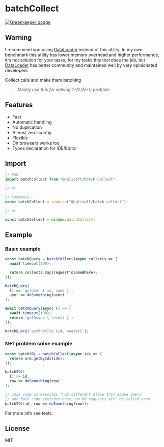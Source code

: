 # batchCollect

[![Greenkeeper badge](https://badges.greenkeeper.io/dalisoft/batch-collect.svg)](https://greenkeeper.io/)

## Warning

I recommend you using [DataLoader](https://github.com/graphql/dataloader) instead of this utility. In my own benchmark this utility has lower memory overhead and higher performance, it's not solution for your tasks, for my tasks this tool does the job, but [DataLoader](https://github.com/graphql/dataloader) has better community and maintained well by very opinionated developers

Collect calls and make them batching

> _Mostly use this for solving 1+N (N+1) problem_

## Features

- Fast
- Automatic handling
- No duplication
- Almost zero-config
- Flexible
- On browsers works too
- Types declaration for IDE/Editor

## Import

```js
// ES6
import batchCollect from "@dalisoft/batch-collect";

// or

// CommonJS
const batchCollect = require("@dalisoft/batch-collect");

// or

const batchCollect = window.batchCollect;
```

## Example

### Basic example

```js
const batchQuery = batchCollect(async collects => {
  await timeout(500);

  return collects.map(requestToSomeWhere);
});

batchQuery(
  () => `getUser { id, name }`,
  user => doSomething(user)
);

await batchQuery(async () => {
  await timeout(100);
  return `getAsync { result }`;
});

batchQuery(`getProfile {id, avatar}`);
```

### N+1 problem solve example

```js
const batchSQL = batchCollect(async ids => {
  return orm.getByIds(ids);
});

batchSQL(
  () => id,
  row => doSomething(row)
);

// This code is executes from different place than above query
// and both code exetudes once, on DB requests will be called once
batchSQL(id, row => doSomething(row));
```

For more info see tests.

## License

MIT
